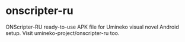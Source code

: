 # onscripter-ru
ONScripter-RU ready-to-use APK file for Umineko visual novel Android setup. Visit umineko-project/onscripter-ru too.
